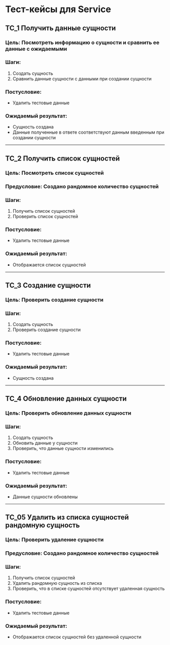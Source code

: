 # Тест-кейсы для Service

## TC_1 Получить данные сущности

### Цель: Посмотреть информацию о сущности и сравнить ее данные с ожидаемыми

### Шаги:
1. Создать сущность
2. Сравнить данные сущности с данными при создании сущности

### Постусловие: 
- Удалить тестовые данные

### Ожидаемый результат: 
- Сущность создана
- Данные полученные в ответе соответствуют данным введенным при создании сущности
***

## TC_2 Получить список сущностей

### Цель: Посмотреть список сущностей
            
### Предусловие: Создано рандомное количество сущностей

### Шаги:
1. Получить список сущностей 
2. Проверить список сущностей

### Постусловие: 
- Удалить тестовые данные

### Ожидаемый результат: 
- Отображается список сущностей
***

## TC_3 Создание сущности

### Цель: Проверить создание сущности
    
### Шаги:
1. Создать сущность
2. Проверить создание сущности
    
### Постусловие: 
- Удалить тестовые данные
    
### Ожидаемый результат: 
- Сущность создана
***

## TC_4 Обновление данных сущности

### Цель: Проверить обновление данных сущности

### Шаги:
1. Создать сущность
2. Обновить данные у сущности
3. Проверить, что данные сущности изменились

### Постусловие: 
- Удалить тестовые данные

### Ожидаемый результат: 
- Данные сущности обновлены
***

## TC_05 Удалить из списка сущностей рандомную сущность

### Цель: Проверить удаление сущности

### Предусловие: Создано рандомное количество сущностей

### Шаги:
1. Получить список сущностей
2. Удалить рандомную сущность из списка
3. Проверить, что в списке сущностей отсутствует удаленная сущность

### Постусловие: 
- Удалить тестовые данные

### Ожидаемый результат: 
- Отображается список сущностей без удаленной сущности
